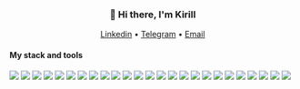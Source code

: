 <h3 align="center">👋 Hi there, I'm Kirill</h3>
<p align="center">
  <a href="https://www.linkedin.com/in/kyryllo-miklashevych/">Linkedin</a> •
  <a href="https://t.me/dizardmk">Telegram</a> •
  <a href="mailto:dizardmk@gmail.com">Email</a>
</p>

#### My stack and tools

<span>
<img src="https://img.shields.io/badge/HTML5-1d1d1d?style=for-the-badge&logo=HTML5">
<img src="https://img.shields.io/badge/CSS3-1d1d1d?style=for-the-badge&logo=CSS3">
<img src="https://img.shields.io/badge/SASS-1d1d1d?style=for-the-badge&logo=Sass">
<img src="https://img.shields.io/badge/BEM-1d1d1d?style=for-the-badge&logo=Y Combinator">
<img src="https://img.shields.io/badge/Nunjucks-1d1d1d?style=for-the-badge&logo=Mozilla">
<img src="https://img.shields.io/badge/Tailwindcss-1d1d1d?style=for-the-badge&logo=Tailwindcss">
<img src="https://img.shields.io/badge/Javascript-1d1d1d?style=for-the-badge&logo=JavaScript">
<img src="https://img.shields.io/badge/React-1d1d1d?style=for-the-badge&logo=React">
<img src="https://img.shields.io/badge/React Hooks-1d1d1d?style=for-the-badge&logo=React">
<img src="https://img.shields.io/badge/Nextjs-1d1d1d?style=for-the-badge&logo=Next.js">
<img src="https://img.shields.io/badge/Redux-1d1d1d?style=for-the-badge&logo=Redux">
<img src="https://img.shields.io/badge/Redux Persist-1d1d1d?style=for-the-badge&logo=Redux">
<img src="https://img.shields.io/badge/Nodejs-1d1d1d?style=for-the-badge&logo=Node.js">
<img src="https://img.shields.io/badge/MongoDB-1d1d1d?style=for-the-badge&logo=MongoDB">
<img src="https://img.shields.io/badge/Webpack-1d1d1d?style=for-the-badge&logo=Webpack">
<img src="https://img.shields.io/badge/Parcel-1d1d1d?style=for-the-badge&logo=Webpack">
<img src="https://img.shields.io/badge/Gulp-1d1d1d?style=for-the-badge&logo=gulp">
<img src="https://img.shields.io/badge/npm-1d1d1d?style=for-the-badge&logo=npm">
<img src="https://img.shields.io/badge/yarn-1d1d1d?style=for-the-badge&logo=Yarn">
<img src="https://img.shields.io/badge/git-1d1d1d?style=for-the-badge&logo=Git">
<img src="https://img.shields.io/badge/Github-1d1d1d?style=for-the-badge&logo=GitHub">
<img src="https://img.shields.io/badge/Figma-1d1d1d?style=for-the-badge&logo=Figma">
<img src="https://img.shields.io/badge/Netlify-1d1d1d?style=for-the-badge&logo=Netlify">
<img src="https://img.shields.io/badge/Heroku-1d1d1d?style=for-the-badge&logo=Heroku">
<img src="https://img.shields.io/badge/Rest API-1d1d1d?style=for-the-badge">
</span>
